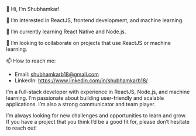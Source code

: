 <!---
SantraMosambi/SantraMosambi is a ✨ special ✨ repository because its `README.md` (this file) appears on your GitHub profile.
You can click the Preview link to take a look at your changes.
--->

👋 Hi, I’m Shubhamkar!

👀 I’m interested in ReactJS, frontend development, and machine learning.

🌱 I’m currently learning React Native and Node.js.

💞️ I’m looking to collaborate on projects that use ReactJS or machine learning.

📫 How to reach me:

* Email: shubhamkarb18@gmail.com
* LinkedIn: https://www.linkedin.com/in/shubhamkarb18/

I’m a full-stack developer with experience in ReactJS, Node.js, and machine learning. I’m passionate about building user-friendly and scalable applications. I’m also a strong communicator and team player.

I’m always looking for new challenges and opportunities to learn and grow. If you have a project that you think I’d be a good fit for, please don’t hesitate to reach out!
